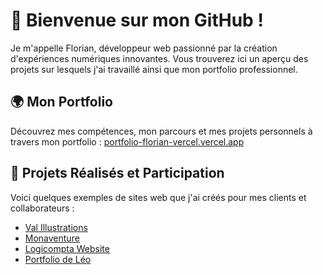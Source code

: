 # 👋 Bienvenue sur mon GitHub !

Je m'appelle Florian, développeur web passionné par la création d'expériences numériques innovantes. Vous trouverez ici un aperçu des projets sur lesquels j'ai travaillé ainsi que mon portfolio professionnel.

## 🌍 Mon Portfolio

Découvrez mes compétences, mon parcours et mes projets personnels à travers mon portfolio :
[portfolio-florian-vercel.vercel.app](https://portfolio-florian-vercel.vercel.app/)

## 💼 Projets Réalisés et Participation

Voici quelques exemples de sites web que j'ai créés pour mes clients et collaborateurs :

- [Val Illustrations](https://val-illustrations.vercel.app)
- [Monaventure](https://www.monaventure.eu/)
- [Logicompta Website](https://ffillouxdev.github.io/logicompta-website/)
- [Portfolio de Léo](https://portfolio-leo-vercel.vercel.app/)

